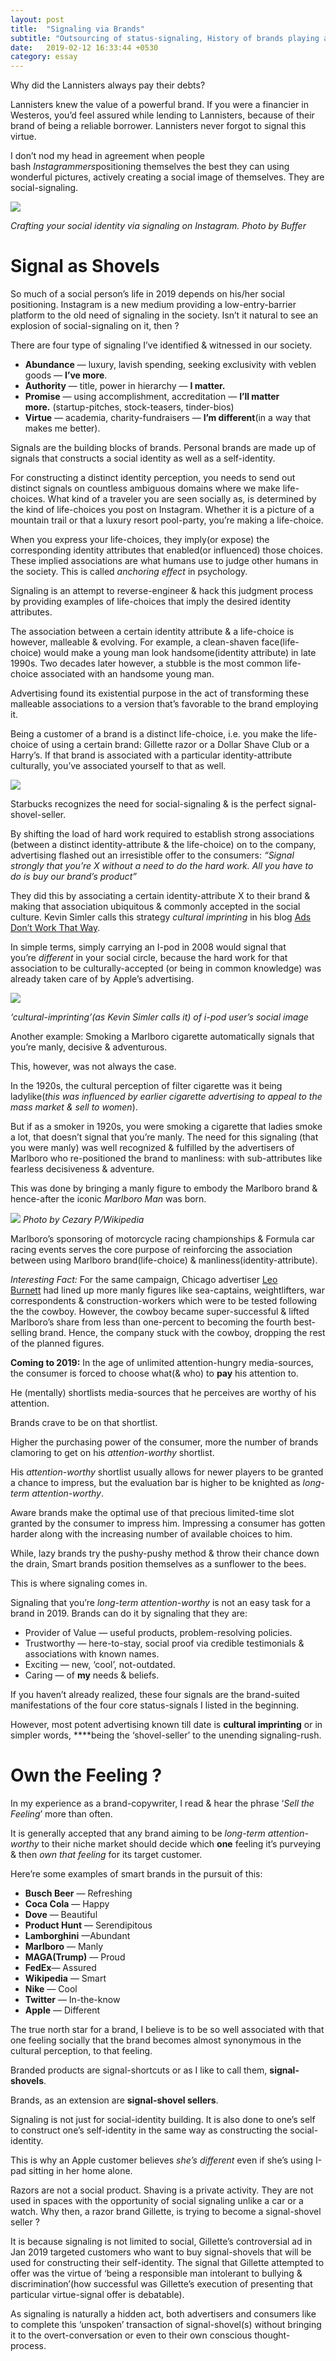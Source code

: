 ```yaml
---
layout: post
title:  "Signaling via Brands"
subtitle: "Outsourcing of status-signaling, History of brands playing along, Unspoken exchange"
date:   2019-02-12 16:33:44 +0530
category: essay
---
```


Why did the Lannisters always pay their debts?

Lannisters knew the value of a powerful brand. If you were a financier in Westeros, you’d feel assured while lending to Lannisters, because of their brand of being a reliable borrower. Lannisters never forgot to signal this virtue.

I don’t nod my head in agreement when people bash *Instagrammers*positioning themselves the best they can using wonderful pictures, actively creating a social image of themselves. They are social-signaling.

[<img src="https://miro.medium.com/max/819/1*3eftZEb8YZTrNHqir5Zegw.jpeg">](https://miro.medium.com/)

*Crafting your social identity via signaling on Instagram. Photo by Buffer*

# **Signal as Shovels**

So much of a social person’s life in 2019 depends on his/her social positioning. Instagram is a new medium providing a low-entry-barrier platform to the old need of signaling in the society. Isn’t it natural to see an explosion of social-signaling on it, then ?

There are four type of signaling I’ve identified & witnessed in our society.

- **Abundance** — luxury, lavish spending, seeking exclusivity with veblen goods — **I’ve more**.
- **Authority** — title, power in hierarchy — **I matter.**
- **Promise** — using accomplishment, accreditation — **I’ll matter more.** (startup-pitches, stock-teasers, tinder-bios)
- **Virtue** — academia, charity-fundraisers — **I’m different**(in a way that makes me better).

Signals are the building blocks of brands. Personal brands are made up of signals that constructs a social identity as well as a self-identity.

For constructing a distinct identity perception, you needs to send out distinct signals on countless ambiguous domains where we make life-choices. What kind of a traveler you are seen socially as, is determined by the kind of life-choices you post on Instagram. Whether it is a picture of a mountain trail or that a luxury resort pool-party, you’re making a life-choice.

When you express your life-choices, they imply(or expose) the corresponding identity attributes that enabled(or influenced) those choices. These implied associations are what humans use to judge other humans in the society. This is called *anchoring effect* in psychology.

Signaling is an attempt to reverse-engineer & hack this judgment process by providing examples of life-choices that imply the desired identity attributes.

The association between a certain identity attribute & a life-choice is however, malleable & evolving. For example, a clean-shaven face(life-choice) would make a young man look handsome(identity attribute) in late 1990s. Two decades later however, a stubble is the most common life-choice associated with an handsome young man.

Advertising found its existential purpose in the act of transforming these malleable associations to a version that’s favorable to the brand employing it.

Being a customer of a brand is a distinct life-choice, i.e. you make the life-choice of using a certain brand: Gillette razor or a Dollar Shave Club or a Harry’s. If that brand is associated with a particular identity-attribute culturally, you’ve associated yourself to that as well.


[<img src="https://miro.medium.com/max/640/1*mWZz-jDOMke3yKbn6bomDw.jpeg">](https://miro.medium.com/)

Starbucks recognizes the need for social-signaling & is the perfect signal-shovel-seller.

By shifting the load of hard work required to establish strong associations (between a distinct identity-attribute & the life-choice) on to the company, advertising flashed out an irresistible offer to the consumers: *“Signal strongly that you’re X without a need to do the hard work. All you have to do is buy our brand’s product”*

They did this by associating a certain identity-attribute X to their brand & making that association ubiquitous & commonly accepted in the social culture. Kevin Simler calls this strategy *cultural imprinting* in his blog [Ads Don’t Work That Way](https://meltingasphalt.com/ads-dont-work-that-way/).

In simple terms, simply carrying an I-pod in 2008 would signal that you’re *different* in your social circle, because the hard work for that association to be culturally-accepted (or being in common knowledge) was already taken care of by Apple’s advertising.


[<img src="https://miro.medium.com/max/819/1*lpUKexKsz9i4CHVCehZfbg.jpeg">](https://miro.medium.com/)

*‘cultural-imprinting’(as Kevin Simler calls it) of i-pod user’s social image*

Another example: Smoking a Marlboro cigarette automatically signals that you’re manly, decisive & adventurous.

This, however, was not always the case.

In the 1920s, the cultural perception of filter cigarette was it being ladylike(*this was influenced by earlier cigarette advertising to appeal to the mass market & sell to women*).

But if as a smoker in 1920s, you were smoking a cigarette that ladies smoke a lot, that doesn’t signal that you’re manly. The need for this signaling (that you were manly) was well recognized & fulfilled by the advertisers of Marlboro who re-positioned the brand to manliness: with sub-attributes like fearless decisiveness & adventure.

This was done by bringing a manly figure to embody the Marlboro brand & hence-after the iconic *Marlboro Man* was born.

[<img src="https://miro.medium.com/max/512/1*ukdEbG1KFCCgLig5-dQFew.jpeg">](https://miro.medium.com/)
*Photo by Cezary P/Wikipedia*

Marlboro’s sponsoring of motorcycle racing championships & Formula car racing events serves the core purpose of reinforcing the association between using Marlboro brand(life-choice) & manliness(identity-attribute).

*Interesting Fact:* For the same campaign, Chicago advertiser [Leo Burnett](https://en.wikipedia.org/wiki/Leo_Burnett) had lined up more manly figures like sea-captains, weightlifters, war correspondents & construction-workers which were to be tested following the the cowboy. However, the cowboy became super-successful & lifted Marlboro’s share from less than one-percent to becoming the fourth best-selling brand. Hence, the company stuck with the cowboy, dropping the rest of the planned figures.

**Coming to 2019:** In the age of unlimited attention-hungry media-sources, the consumer is forced to choose what(& who) to **pay** his attention to.

He (mentally) shortlists media-sources that he perceives are worthy of his attention.

Brands crave to be on that shortlist.

Higher the purchasing power of the consumer, more the number of brands clamoring to get on his *attention-worthy* shortlist.

His *attention-worthy* shortlist usually allows for newer players to be granted a chance to impress, but the evaluation bar is higher to be knighted as *long-term attention-worthy*.

Aware brands make the optimal use of that precious limited-time slot granted by the consumer to impress him. Impressing a consumer has gotten harder along with the increasing number of available choices to him.

While, lazy brands try the pushy-pushy method & throw their chance down the drain, Smart brands position themselves as a sunflower to the bees.

This is where signaling comes in.

Signaling that you’re *long-term attention-worthy* is not an easy task for a brand in 2019. Brands can do it by signaling that they are:

- Provider of Value — useful products, problem-resolving policies.
- Trustworthy — here-to-stay, social proof via credible testimonials & associations with known names.
- Exciting — new, ‘cool’, not-outdated.
- Caring — of **my** needs & beliefs.

If you haven’t already realized, these four signals are the brand-suited manifestations of the four core status-signals I listed in the beginning.

However, most potent advertising known till date is **cultural imprinting** or in simpler words, ****being the ‘shovel-seller’ to the unending signaling-rush.

# **Own the Feeling ?**

In my experience as a brand-copywriter, I read & hear the phrase ‘*Sell the Feeling*’ more than often.

It is generally accepted that any brand aiming to be *long-term attention-worthy* to their niche market should decide which **one** feeling it’s purveying & then *own that feeling* for its target customer.

Here’re some examples of smart brands in the pursuit of this:

- **Busch Beer** — Refreshing
- **Coca Cola** — Happy
- **Dove** — Beautiful
- **Product Hunt** — Serendipitous
- **Lamborghini** —Abundant
- **Marlboro** — Manly
- **MAGA(Trump)** — Proud
- **FedEx**— Assured
- **Wikipedia** — Smart
- **Nike** — Cool
- **Twitter** — In-the-know
- **Apple** — Different

The true north star for a brand, I believe is to be so well associated with that one feeling socially that the brand becomes almost synonymous in the cultural perception, to that feeling.

Branded products are signal-shortcuts or as I like to call them, **signal-shovels**.

Brands, as an extension are **signal-shovel sellers**.

Signaling is not just for social-identity building. It is also done to one’s self to construct one’s self-identity in the same way as constructing the social-identity.

This is why an Apple customer believes *she’s different* even if she’s using I-pad sitting in her home alone.

Razors are not a social product. Shaving is a private activity. They are not used in spaces with the opportunity of social signaling unlike a car or a watch. Why then, a razor brand Gillette, is trying to become a signal-shovel seller ?

It is because signaling is not limited to social, Gillette’s controversial ad in Jan 2019 targeted customers who want to buy signal-shovels that will be used for constructing their self-identity. The signal that Gillette attempted to offer was the virtue of ‘being a responsible man intolerant to bullying & discrimination’(how successful was Gillette’s execution of presenting that particular virtue-signal offer is debatable).

As signaling is naturally a hidden act, both advertisers and consumers like to complete this ‘unspoken’ transaction of signal-shovel(s) without bringing it to the overt-conversation or even to their own conscious thought-process.

